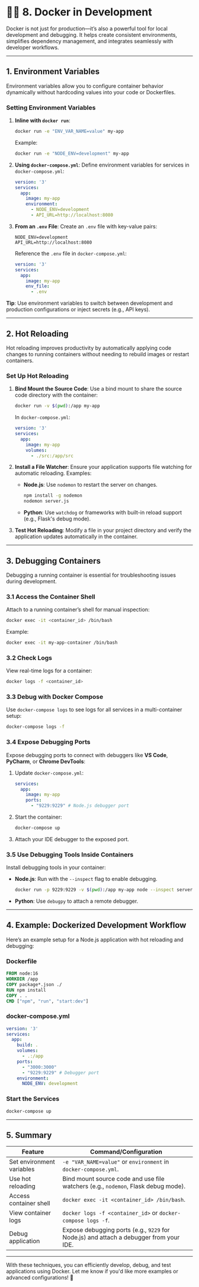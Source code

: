 ﻿# 🧑‍💻 **8. Docker in Development**

Docker is not just for production—it’s also a powerful tool for local development and debugging. It helps create consistent environments, simplifies dependency management, and integrates seamlessly with developer workflows.

---

## **1. Environment Variables**

Environment variables allow you to configure container behavior dynamically without hardcoding values into your code or Dockerfiles.

### **Setting Environment Variables**
1. **Inline with `docker run`**:
   ```bash
   docker run -e "ENV_VAR_NAME=value" my-app
   ```
   Example:
   ```bash
   docker run -e "NODE_ENV=development" my-app
   ```

2. **Using `docker-compose.yml`**:
   Define environment variables for services in `docker-compose.yml`:
   ```yaml
   version: '3'
   services:
     app:
       image: my-app
       environment:
         - NODE_ENV=development
         - API_URL=http://localhost:8080
   ```

3. **From an `.env` File**:
   Create an `.env` file with key-value pairs:
   ```plaintext
   NODE_ENV=development
   API_URL=http://localhost:8080
   ```

   Reference the `.env` file in `docker-compose.yml`:
   ```yaml
   version: '3'
   services:
     app:
       image: my-app
       env_file:
         - .env
   ```

**Tip**: Use environment variables to switch between development and production configurations or inject secrets (e.g., API keys).

---

## **2. Hot Reloading**

Hot reloading improves productivity by automatically applying code changes to running containers without needing to rebuild images or restart containers.

### **Set Up Hot Reloading**
1. **Bind Mount the Source Code**:
   Use a bind mount to share the source code directory with the container:
   ```bash
   docker run -v $(pwd):/app my-app
   ```

   In `docker-compose.yml`:
   ```yaml
   version: '3'
   services:
     app:
       image: my-app
       volumes:
         - ./src:/app/src
   ```

2. **Install a File Watcher**:
   Ensure your application supports file watching for automatic reloading. Examples:
   - **Node.js**: Use `nodemon` to restart the server on changes.
     ```bash
     npm install -g nodemon
     nodemon server.js
     ```
   - **Python**: Use `watchdog` or frameworks with built-in reload support (e.g., Flask's debug mode).

3. **Test Hot Reloading**:
   Modify a file in your project directory and verify the application updates automatically in the container.

---

## **3. Debugging Containers**

Debugging a running container is essential for troubleshooting issues during development.

### **3.1 Access the Container Shell**
Attach to a running container’s shell for manual inspection:
```bash
docker exec -it <container_id> /bin/bash
```
Example:
```bash
docker exec -it my-app-container /bin/bash
```

### **3.2 Check Logs**
View real-time logs for a container:
```bash
docker logs -f <container_id>
```

### **3.3 Debug with Docker Compose**
Use `docker-compose logs` to see logs for all services in a multi-container setup:
```bash
docker-compose logs -f
```

### **3.4 Expose Debugging Ports**
Expose debugging ports to connect with debuggers like **VS Code**, **PyCharm**, or **Chrome DevTools**:
1. Update `docker-compose.yml`:
   ```yaml
   services:
     app:
       image: my-app
       ports:
         - "9229:9229" # Node.js debugger port
   ```
2. Start the container:
   ```bash
   docker-compose up
   ```
3. Attach your IDE debugger to the exposed port.

### **3.5 Use Debugging Tools Inside Containers**
Install debugging tools in your container:
- **Node.js**: Run with the `--inspect` flag to enable debugging.
  ```bash
  docker run -p 9229:9229 -v $(pwd):/app my-app node --inspect server.js
  ```
- **Python**: Use `debugpy` to attach a remote debugger.

---

## **4. Example: Dockerized Development Workflow**

Here’s an example setup for a Node.js application with hot reloading and debugging:

### **Dockerfile**
```Dockerfile
FROM node:16
WORKDIR /app
COPY package*.json ./
RUN npm install
COPY . .
CMD ["npm", "run", "start:dev"]
```

### **docker-compose.yml**
```yaml
version: '3'
services:
  app:
    build: .
    volumes:
      - .:/app
    ports:
      - "3000:3000"
      - "9229:9229" # Debugger port
    environment:
      NODE_ENV: development
```

### **Start the Services**
```bash
docker-compose up
```

---

## **5. Summary**

| **Feature**              | **Command/Configuration**                                                                     |
|--------------------------|-----------------------------------------------------------------------------------------------|
| Set environment variables | `-e "VAR_NAME=value"` or `environment` in `docker-compose.yml`.                              |
| Use hot reloading         | Bind mount source code and use file watchers (e.g., `nodemon`, Flask debug mode).            |
| Access container shell    | `docker exec -it <container_id> /bin/bash`.                                                  |
| View container logs       | `docker logs -f <container_id>` or `docker-compose logs -f`.                                 |
| Debug application         | Expose debugging ports (e.g., `9229` for Node.js) and attach a debugger from your IDE.       |

---

With these techniques, you can efficiently develop, debug, and test applications using Docker. Let me know if you'd like more examples or advanced configurations! 🚀

